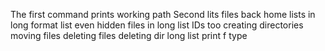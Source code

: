 The first command prints working path
Second lits files
back home
lists in long format
list even hidden files in long
list IDs too
creating directories
moving files
deleting files
deleting dir
long list
print f type
